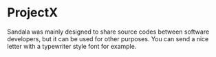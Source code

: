 # ProjectX

Sandala was mainly designed to share source codes between software developers, but it can be
used for other purposes. You can send a nice letter with a typewriter style font for example.
